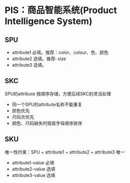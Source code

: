 # PIS：商品智能系统(Product Intelligence System)

## SPU

* attribute1 必填。推荐：color、colour、色、颜色
* attribute2 选填。推荐: size
* attribute3 选填。

## SKC

SPU的attribute 按顺序存储，方便后续SKC的灵活处理

* 同一个SPU的attribute名称不能重复
* 颜色优先
* 尺码次优先
* 颜色、尺码缺失时按首字母顺序排序


## SKU
唯一性约束：SPU + attribute1 + attribute2 + attribute3 唯一

* attribute1-value 必填
* attribute2-value 选填
* attribute3-value 选填
